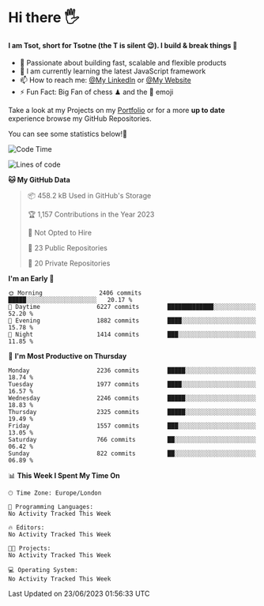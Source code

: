 # Hi there :raised_hand_with_fingers_splayed:
#### I am Tsot, short for Tsotne (the T is silent :wink:). I build & break things :space_invader:
- :telescope: Passionate about building fast, scalable and flexible products
- :seedling: I am currently learning the latest JavaScript framework 
- :mailbox: How to reach me: [@My LinkedIn](https://www.linkedin.com/in/tsotne-gvadzabia/) or [@My Website](https://tsotne.co.uk/contact)
- :zap: Fun Fact: Big Fan of chess ♟ and the 👾 emoji

Take a look at my Projects on my [Portfolio](https://tsotne.co.uk/) or for a more **up to date** experience browse my GitHub Repositories.

You can see some statistics below!:space_invader:
<!--START_SECTION:waka-->
![Code Time](http://img.shields.io/badge/Code%20Time-761%20hrs%202%20mins-blue)

![Lines of code](https://img.shields.io/badge/From%20Hello%20World%20I%27ve%20Written-6.2%20million%20lines%20of%20code-blue)

**🐱 My GitHub Data** 

> 📦 458.2 kB Used in GitHub's Storage 
 > 
> 🏆 1,157 Contributions in the Year 2023
 > 
> 🚫 Not Opted to Hire
 > 
> 📜 23 Public Repositories 
 > 
> 🔑 20 Private Repositories 
 > 
**I'm an Early 🐤** 

```text
🌞 Morning                2406 commits        █████░░░░░░░░░░░░░░░░░░░░   20.17 % 
🌆 Daytime                6227 commits        █████████████░░░░░░░░░░░░   52.20 % 
🌃 Evening                1882 commits        ████░░░░░░░░░░░░░░░░░░░░░   15.78 % 
🌙 Night                  1414 commits        ███░░░░░░░░░░░░░░░░░░░░░░   11.85 % 
```
📅 **I'm Most Productive on Thursday** 

```text
Monday                   2236 commits        █████░░░░░░░░░░░░░░░░░░░░   18.74 % 
Tuesday                  1977 commits        ████░░░░░░░░░░░░░░░░░░░░░   16.57 % 
Wednesday                2246 commits        █████░░░░░░░░░░░░░░░░░░░░   18.83 % 
Thursday                 2325 commits        █████░░░░░░░░░░░░░░░░░░░░   19.49 % 
Friday                   1557 commits        ███░░░░░░░░░░░░░░░░░░░░░░   13.05 % 
Saturday                 766 commits         ██░░░░░░░░░░░░░░░░░░░░░░░   06.42 % 
Sunday                   822 commits         ██░░░░░░░░░░░░░░░░░░░░░░░   06.89 % 
```


📊 **This Week I Spent My Time On** 

```text
🕑︎ Time Zone: Europe/London

💬 Programming Languages: 
No Activity Tracked This Week

🔥 Editors: 
No Activity Tracked This Week

🐱‍💻 Projects: 
No Activity Tracked This Week

💻 Operating System: 
No Activity Tracked This Week
```


 Last Updated on 23/06/2023 01:56:33 UTC
<!--END_SECTION:waka-->

